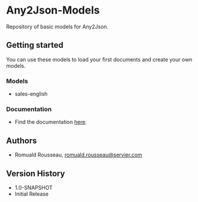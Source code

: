 # Any2Json-Models

Repository of basic models for Any2Json. 

## Getting started

You can use these models to load your first documents and create your own models.

### Models

* sales-english

### Documentation

* Find the documentation [here](https://romualdrousseau.github.io/Any2Json-Documents/).

## Authors

* Romuald Rousseau, romuald.rousseau@servier.com

## Version History

* 1.0-SNAPSHOT
* Initial Release